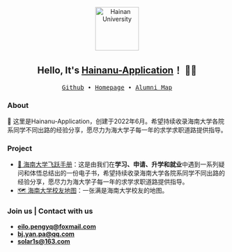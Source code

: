 <p align="center">
    <img alt="Hainan University" src="https://cdn.jsdelivr.net/gh/peng-yq/Gallery/img/202207041451717.jpg" height="100">
</p>

<h2 align="center"> Hello, It's <a href="https://hainanu-application.github.io">Hainanu-Application</a>！ 👨‍💻 </h2>

<p align="center">
  <samp>
    <a href="https://github.com/Hainanu-Application">Github</a> ∙ 
    <a href="https://hainanu-application.github.io">Homepage</a> ∙
    <a href="https://hainanu-application.github.io/Hainanu-Alumni-Map">Alumni Map </a> 
  </samp>
</p>

### About

👋 这里是Hainanu-Application，创建于2022年6月。希望持续收录海南大学各院系同学不同出路的经验分享，愿尽力为海大学子每一年的求学求职道路提供指导。

### Project

- [📘 海南大学飞跃手册](https://github.com/Hainanu-Application/Hainanu-Application.github.io)：这是由我们在**学习、申请、升学和就业**中遇到一系列疑问和体悟总结出的一份电子书，希望持续收录海南大学各院系同学不同出路的经验分享，愿尽力为海大学子每一年的求学求职道路提供指导。
- [🗺 海南大学校友地图](https://github.com/Hainanu-Application/Hainanu-Alumni-Map)：一张满是海南大学校友的地图。

### Join us | Contact with us

- [**eilo.pengyq@foxmail.com**](mailto:eilo.pengyq@foxmail.com)
- [**bj.yan.pa@qq.com**](mailto:bj.yan.pa@qq.com)
- [**solar1s@163.com**](mailto:solar1s@163.com)
